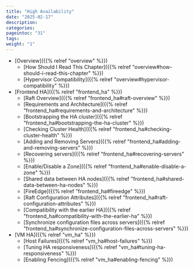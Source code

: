 ```yaml
---
title: "High Availability"
date: "2025-02-17"
description:
categories:
pageintoc: "31"
tags:
weight: "1"
---
```


<a id="high-availability"></a>

<a id="ha"></a>

<!--# High Availability -->

* [Overview]({{% relref "overview" %}})
  * [How Should I Read This Chapter]({{% relref "overview#how-should-i-read-this-chapter" %}})
  * [Hypervisor Compatibility]({{% relref "overview#hypervisor-compatibility" %}})
* [Frontend HA]({{% relref "frontend_ha" %}})
  * [Raft Overview]({{% relref "frontend_ha#raft-overview" %}})
  * [Requirements and Architecture]({{% relref "frontend_ha#requirements-and-architecture" %}})
  * [Bootstrapping the HA cluster]({{% relref "frontend_ha#bootstrapping-the-ha-cluster" %}})
  * [Checking Cluster Health]({{% relref "frontend_ha#checking-cluster-health" %}})
  * [Adding and Removing Servers]({{% relref "frontend_ha#adding-and-removing-servers" %}})
  * [Recovering servers]({{% relref "frontend_ha#recovering-servers" %}})
  * [Enable/Disable a Zone]({{% relref "frontend_ha#enable-disable-a-zone" %}})
  * [Shared data between HA nodes]({{% relref "frontend_ha#shared-data-between-ha-nodes" %}})
  * [FireEdge]({{% relref "frontend_ha#fireedge" %}})
  * [Raft Configuration Attributes]({{% relref "frontend_ha#raft-configuration-attributes" %}})
  * [Compatibility with the earlier HA]({{% relref "frontend_ha#compatibility-with-the-earlier-ha" %}})
  * [Synchronize configuration files across servers]({{% relref "frontend_ha#synchronize-configuration-files-across-servers" %}})
* [VM HA]({{% relref "vm_ha" %}})
  * [Host Failures]({{% relref "vm_ha#host-failures" %}})
  * [Tuning HA responsiveness]({{% relref "vm_ha#tuning-ha-responsiveness" %}})
  * [Enabling Fencing]({{% relref "vm_ha#enabling-fencing" %}})
